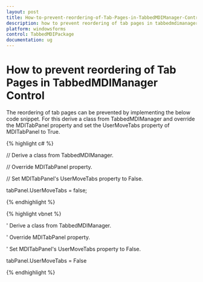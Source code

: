 ```yaml
---
layout: post
title: How-to-prevent-reordering-of-Tab-Pages-in-TabbedMDIManager-Control
description: how to prevent reordering of tab pages in tabbedmdimanager control
platform: windowsforms
control: TabbedMDIPackage
documentation: ug
---
```


# How to prevent reordering of Tab Pages in TabbedMDIManager Control

The reordering of tab pages can be prevented by implementing the below code snippet. For this derive a class from TabbedMDIManager and override the MDITabPanel property and set the UserMoveTabs property of MDITabPanel to True.

{% highlight c# %}



// Derive a class from TabbedMDIManager. 

// Override MDITabPanel property. 

// Set MDITabPanel's UserMoveTabs property to False.

tabPanel.UserMoveTabs = false;

{% endhighlight %}

{% highlight vbnet %}



' Derive a class from TabbedMDIManager. 

' Override MDITabPanel property. 

' Set MDITabPanel's UserMoveTabs property to False.

tabPanel.UserMoveTabs = False

{% endhighlight %}

